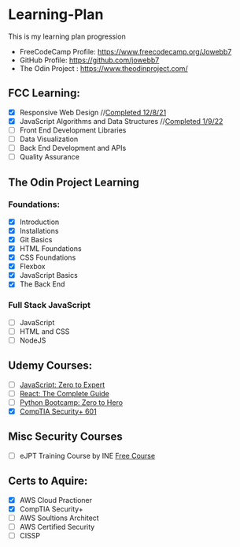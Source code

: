 # Learning-Plan

This is my learning plan progression

- FreeCodeCamp Profile: https://www.freecodecamp.org/Jowebb7
- GitHub Profile: https://github.com/jowebb7
- The Odin Project : https://www.theodinproject.com/

## FCC Learning:

- [x] Responsive Web Design //[Completed 12/8/21](https://bit.ly/3JU72Bs)
- [x] JavaScript Algorithms and Data Structures //[Completed 1/9/22](bit.ly/3HNXPZB)
- [ ] Front End Development Libraries
- [ ] Data Visualization
- [ ] Back End Development and APIs
- [ ] Quality Assurance

## The Odin Project Learning

### Foundations:

- [x] Introduction
- [x] Installations
- [x] Git Basics
- [x] HTML Foundations
- [x] CSS Foundations
- [x] Flexbox
- [x] JavaScript Basics
- [x] The Back End

### Full Stack JavaScript

- [ ] JavaScript
- [ ] HTML and CSS
- [ ] NodeJS

## Udemy Courses:

- [ ] [JavaScript: Zero to Expert](https://www.udemy.com/course/the-complete-javascript-course/learn/lecture/22628657?start=0)
- [ ] [React: The Complete Guide](https://www.udemy.com/course/react-the-complete-guide-incl-redux/learn/lecture/25595350?start=0#overview)
- [ ] [Python Bootcamp: Zero to Hero](https://www.udemy.com/course/complete-python-bootcamp/learn/lecture/3421822?start=0#overview)
- [x] [CompTIA Security+ 601](https://www.udemy.com/course/comptia_security_sy0-601_certification_training_class/learn/lecture/23582190?start=721#overview)

## Misc Security Courses

- [ ] eJPT Training Course by INE [Free Course](https://my.ine.com/path/a223968e-3a74-45ed-884d-2d16760b8bbd)

## Certs to Aquire:

- [x] AWS Cloud Practioner
- [x] CompTIA Security+
- [ ] AWS Soultions Architect
- [ ] AWS Certified Security
- [ ] CISSP
